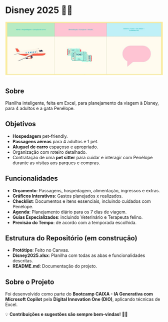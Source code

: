 # Disney 2025 🎢🐾

![Protótipo](assets/prototipo.jpg)

## Sobre  
Planilha inteligente, feita em Excel, para planejamento da viagem à Disney, para 4 adultos e a gata Penélope. 

## Objetivos  
- **Hospedagem** pet-friendly.
- **Passagens aéreas** para 4 adultos e 1 pet.  
- **Aluguel de carro** espaçoso e apropriado.  
- Organização com roteiro detalhado.  
- Contratação de uma **pet sitter** para cuidar e interagir com Penélope durante as visitas aos parques e compras.  

## Funcionalidades  
- **Orçamento**: Passagens, hospedagem, alimentação, ingressos e extras.  
- **Gráficos Interativos**: Gastos planejados x realizados.  
- **Checklist**: Documentos e itens essenciais, incluindo cuidados com Penélope.  
- **Agenda**: Planejamento diário para os 7 dias de viagem.  
- **Guias Especializados**: incluindo Veterinário e Terapeuta felino.
- **Previsão do Tempo**: de acordo com a temporada escolhida.  

## Estrutura do Repositório  (em construção)
- **Protótipo**: Feito no Canvas.  
- **Disney2025.xlsx**: Planilha com todas as abas e funcionalidades descritas.  
- **README.md**: Documentação do projeto.  

## Sobre o Projeto  
Foi desenvolvido como parte do **Bootcamp CAIXA - IA Generativa com Microsoft Copilot** pela **Digital Innovation One (DIO)**, aplicando técnicas de Excel. 

💡 **Contribuições e sugestões são sempre bem-vindas!** 🐾✨  